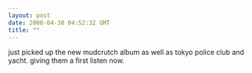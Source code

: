 ```yaml
---
layout: post
date: 2008-04-30 04:52:32 GMT
title: ""
---
```

just picked up the new mudcrutch album as well as tokyo police club and yacht. giving them a first listen now.
